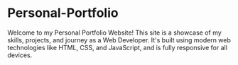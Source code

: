 # Personal-Portfolio
Welcome to my Personal Portfolio Website! This site is a showcase of my skills, projects, and journey as a Web Developer. It's built using modern web technologies like HTML, CSS, and JavaScript, and is fully responsive for all devices.
